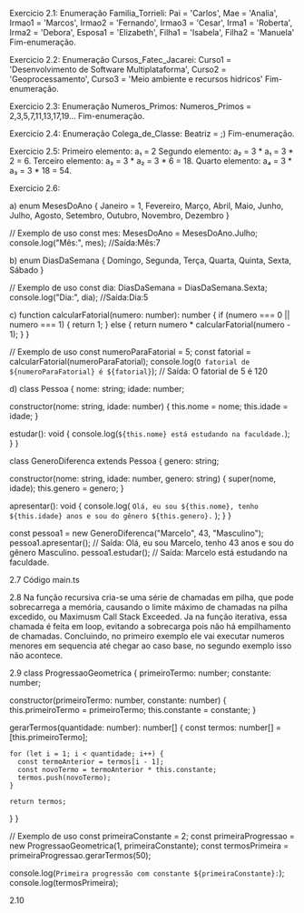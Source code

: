 Exercicio 2.1:
Enumeração Familia_Torrieli:
Pai = 'Carlos',
Mae = 'Analia',
Irmao1 = 'Marcos',
Irmao2 = 'Fernando',
Irmao3 = 'Cesar',
Irma1 = 'Roberta',
Irma2 = 'Debora',
Esposa1 = 'Elizabeth',
Filha1 = 'Isabela',
Filha2 = 'Manuela'
Fim-enumeração.

Exercicio 2.2:
Enumeração Cursos_Fatec_Jacarei:
Curso1 = 'Desenvolvimento de Software Multiplataforma',
Curso2 = 'Geoprocessamento',
Curso3 = 'Meio ambiente e recursos hidricos'
Fim-enumeração.

Exercicio 2.3:
Enumeração Numeros_Primos:
Numeros_Primos = 2,3,5,7,11,13,17,19...
Fim-enumeração.

Exercicio 2.4:
Enumeração Colega_de_Classe:
Beatriz = ;)
Fim-enumeração.

Exercicio 2.5:
Primeiro elemento: a₁ = 2 
Segundo elemento: a₂ = 3 * a₁ = 3 * 2 = 6.
Terceiro elemento: a₃ = 3 * a₂ = 3 * 6 = 18.
Quarto elemento: a₄ = 3 * a₃ = 3 * 18 = 54.

Exercicio 2.6:

a)
enum MesesDoAno {
  Janeiro = 1,
  Fevereiro,
  Março,
  Abril,
  Maio,
  Junho,
  Julho,
  Agosto,
  Setembro,
  Outubro,
  Novembro,
  Dezembro
}

// Exemplo de uso
const mes: MesesDoAno = MesesDoAno.Julho;
console.log("Mês:", mes); //Saída:Mês:7

b)
enum DiasDaSemana {
  Domingo,
  Segunda,
  Terça,
  Quarta,
  Quinta,
  Sexta,
  Sábado
}

// Exemplo de uso
const dia: DiasDaSemana = DiasDaSemana.Sexta;
console.log("Dia:", dia); //Saída:Dia:5

c)
function calcularFatorial(numero: number): number {
  if (numero === 0 || numero === 1) {
    return 1;
  } else {
    return numero * calcularFatorial(numero - 1);
  }
}

// Exemplo de uso
const numeroParaFatorial = 5;
const fatorial = calcularFatorial(numeroParaFatorial);
console.log(`O fatorial de ${numeroParaFatorial} é ${fatorial}`); // Saída: O fatorial de 5 é 120

d)
class Pessoa {
  nome: string;
  idade: number;

  constructor(nome: string, idade: number) {
    this.nome = nome;
    this.idade = idade;
  }

  estudar(): void {
    console.log(`${this.nome} está estudando na faculdade.`);
  }
}

class GeneroDiferenca extends Pessoa {
  genero: string;

  constructor(nome: string, idade: number, genero: string) {
    super(nome, idade);
    this.genero = genero;
  }

  apresentar(): void {
    console.log(
      `Olá, eu sou ${this.nome}, tenho ${this.idade} anos e sou do gênero ${this.genero}.`
    );
  }
}

const pessoa1 = new GeneroDiferenca("Marcelo", 43, "Masculino");
pessoa1.apresentar(); // Saída: Olá, eu sou Marcelo, tenho 43 anos e sou do gênero Masculino.
pessoa1.estudar(); // Saída: Marcelo está estudando na faculdade.

2.7
Código main.ts

2.8
Na função recursiva cria-se uma série de chamadas em pilha, que pode sobrecarrega a memória, causando o limite máximo de chamadas na pilha excedido, ou Maximusm Call Stack Exceeded.
Ja na função iterativa, essa chamada é feita em loop, evitando a sobrecarga pois não há empilhamento de chamadas.
Concluindo, no primeiro exemplo ele vai executar numeros menores em sequencia até chegar ao caso base, no segundo exemplo isso não acontece.

2.9
class ProgressaoGeometrica {
  primeiroTermo: number;
  constante: number;

  constructor(primeiroTermo: number, constante: number) {
    this.primeiroTermo = primeiroTermo;
    this.constante = constante;
  }

  gerarTermos(quantidade: number): number[] {
    const termos: number[] = [this.primeiroTermo];
    
    for (let i = 1; i < quantidade; i++) {
      const termoAnterior = termos[i - 1];
      const novoTermo = termoAnterior * this.constante;
      termos.push(novoTermo);
    }

    return termos;
  }
}

// Exemplo de uso
const primeiraConstante = 2;
const primeiraProgressao = new ProgressaoGeometrica(1, primeiraConstante);
const termosPrimeira = primeiraProgressao.gerarTermos(50);

console.log(`Primeira progressão com constante ${primeiraConstante}:`);
console.log(termosPrimeira);

2.10





